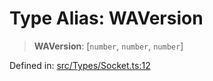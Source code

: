 # Type Alias: WAVersion

> **WAVersion**: \[`number`, `number`, `number`\]

Defined in: [src/Types/Socket.ts:12](https://github.com/Fokusdotid/Baileys/blob/c2e37a764497a58082d1525ba2f083f341e3eefa/src/Types/Socket.ts#L12)
